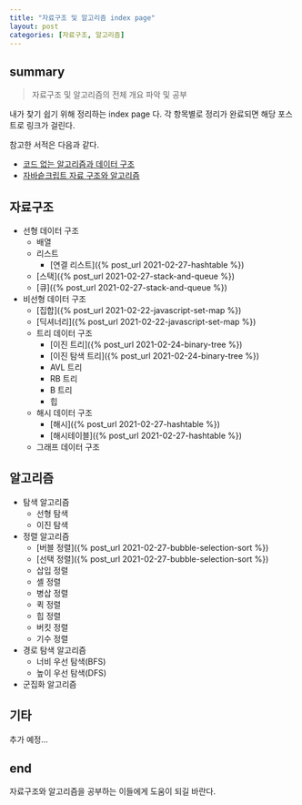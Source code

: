 ```yaml
---
title: "자료구조 및 알고리즘 index page"
layout: post
categories: [자료구조, 알고리즘]
---
```


## summary

> 자료구조 및 알고리즘의 전체 개요 파악 및 공부

내가 찾기 쉽기 위해 정리하는 index page 다.
각 항목별로 정리가 완료되면 해당 포스트로 링크가 걸린다.

참고한 서적은 다음과 같다.
* [코드 없는 알고리즘과 데이터 구조](https://book.naver.com/bookdb/book_detail.nhn?bid=18003600)
* [자바슽크립트 자료 구조와 알고리즘](https://book.naver.com/bookdb/book_detail.nhn?bid=9755482)

## 자료구조

* 선형 데이터 구조
  * 배열
  * 리스트
    * [연결 리스트]({% post_url 2021-02-27-hashtable %})
  * [스택]({% post_url 2021-02-27-stack-and-queue %})
  * [큐]({% post_url 2021-02-27-stack-and-queue %})
* 비선형 데이터 구조
  * [집합]({% post_url 2021-02-22-javascript-set-map %})
  * [딕셔너리]({% post_url 2021-02-22-javascript-set-map %})
  * 트리 데이터 구조
    * [이진 트리]({% post_url 2021-02-24-binary-tree %})
    * [이진 탐색 트리]({% post_url 2021-02-24-binary-tree %})
    * AVL 트리
    * RB 트리
    * B 트리
    * 힙  
  * 해시 데이터 구조
    * [해시]({% post_url 2021-02-27-hashtable %})
    * [해시테이블]({% post_url 2021-02-27-hashtable %})
  * 그래프 데이터 구조

## 알고리즘

* 탐색 알고리즘
  * 선형 탐색
  * 이진 탐색  
* 정렬 알고리즘
  * [버블 정렬]({% post_url 2021-02-27-bubble-selection-sort %})
  * [선택 정렬]({% post_url 2021-02-27-bubble-selection-sort %})
  * 삽입 정렬
  * 셸 정렬
  * 병삽 정렬
  * 퀵 정렬
  * 힙 정렬 
  * 버킷 정렬
  * 기수 정렬
* 경로 탐색 알고리즘
  * 너비 우선 탐색(BFS)
  * 높이 우선 탐색(DFS)
* 군집화 알고리즘

## 기타

추가 예정...

## end

자료구조와 알고리즘을 공부하는 이들에게 도움이 되길 바란다.
